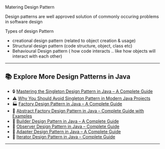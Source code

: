 Matering Design Pattern

Design patterns are well approved solution of commonly occuring problems in software design

Types of design Pattern
- creational design pattern
 (related to object creation & usage)
- Structural design pattern (code structure, object, class etc)
- Behavioural Design pattern ( how code interacts .. like how objects will interact with each other)


---

## 📚 Explore More Design Patterns in Java

* 🔒 [Mastering the Singleton Design Pattern in Java – A Complete Guide](https://dev.to/zeeshanali0704/mastering-the-singleton-design-pattern-in-java-a-complete-guide-13nn)
* ⚠️ [Why You Should Avoid Singleton Pattern in Modern Java Projects](https://dev.to/zeeshanali0704/why-you-should-avoid-singleton-pattern-in-modern-java-projects-3hff)
* 🏭 [Factory Design Pattern in Java – A Complete Guide](https://dev.to/zeeshanali0704/factory-design-pattern-in-java-a-complete-guide-dgj)
* 🧰 [Abstract Factory Design Pattern in Java – Complete Guide with Examples](https://dev.to/zeeshanali0704/abstract-factory-design-pattern-in-java-complete-guide-with-examples-1kld)
* 🧱 [Builder Design Pattern in Java – A Complete Guide](https://dev.to/zeeshanali0704/builder-design-pattern-in-java-a-complete-guide-2l41)
* 👀 [Observer Design Pattern in Java – Complete Guide](https://dev.to/zeeshanali0704/observer-design-pattern-in-java-complete-guide-1pe7)
* 🔌 [Adapter Design Pattern in Java – A Complete Guide](https://dev.to/zeeshanali0704/adapter-design-pattern-in-java-a-complete-guide-4aa2)
* 🔁 [Iterator Design Pattern in Java – Complete Guide](https://dev.to/zeeshanali0704/iterator-design-pattern-in-java-complete-guide-34fh)

---